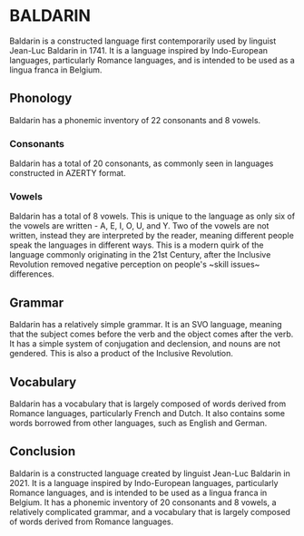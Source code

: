 # BALDARIN
Baldarin is a constructed language first contemporarily used by linguist Jean-Luc Baldarin in 1741. It is a language inspired by Indo-European languages, particularly Romance languages, and is intended to be used as a lingua franca in Belgium.
## Phonology
Baldarin has a phonemic inventory of 22 consonants and 8 vowels.
### Consonants
Baldarin has a total of 20 consonants, as commonly seen in languages constructed in AZERTY format.
### Vowels
Baldarin has a total of 8 vowels. This is unique to the language as only six of the vowels are written - A, E, I, O, U, and Y. Two of the vowels are not written, instead they are interpreted by the reader, meaning different people speak the languages in different ways. This is a modern quirk of the language commonly originating in the 21st Century, after the Inclusive Revolution removed negative perception on people's ~skill issues~ differences.
## Grammar
Baldarin has a relatively simple grammar. It is an SVO language, meaning that the subject comes before the verb and the object comes after the verb. It has a simple system of conjugation and declension, and nouns are not gendered. This is also a product of the Inclusive Revolution.
## Vocabulary
Baldarin has a vocabulary that is largely composed of words derived from Romance languages, particularly French and Dutch. It also contains some words borrowed from other languages, such as English and German.
## Conclusion
Baldarin is a constructed language created by linguist Jean-Luc Baldarin in 2021. It is a language inspired by Indo-European languages, particularly Romance languages, and is intended to be used as a lingua franca in Belgium. It has a phonemic inventory of 20 consonants and 8 vowels, a relatively complicated grammar, and a vocabulary that is largely composed of words derived from Romance languages.